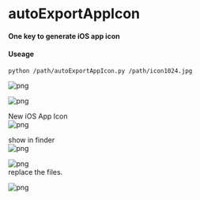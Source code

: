 # autoExportAppIcon

#### One key to generate iOS app icon  <br />

#### Useage

`python /path/autoExportAppIcon.py /path/icon1024.jpg`  <br />

![png](./source/source3.png)  <br />

![png](./source/source5.png)  <br />

New iOS App Icon  <br />
![png](./source/source2.png)  <br />

show in finder  <br />
![png](./source/source1.png)  <br />

![png](./source/source0.png)  <br />
replace the files.  <br />

![png](./source/source4.png)  <br />